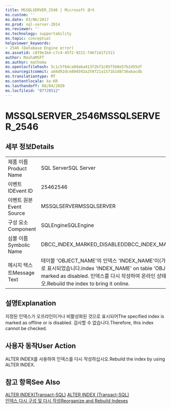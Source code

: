 ```yaml
---
title: MSSQLSERVER_2546 | Microsoft 문서
ms.custom: ''
ms.date: 03/06/2017
ms.prod: sql-server-2014
ms.reviewer: ''
ms.technology: supportability
ms.topic: conceptual
helpviewer_keywords:
- 2546 (Database Engine error)
ms.assetid: c8f0e1b4-c7c4-45f2-9221-746714172313
author: MashaMSFT
ms.author: mathoma
ms.openlocfilehash: 5c1c5f64ca0daba413f2b71c05f5b8e57b2d55df
ms.sourcegitcommit: ad4d92dce894592a259721a1571b1d8736abacdb
ms.translationtype: MT
ms.contentlocale: ko-KR
ms.lasthandoff: 08/04/2020
ms.locfileid: "87729512"
---
```

# <a name="mssqlserver_2546"></a><span data-ttu-id="e4710-102">MSSQLSERVER_2546</span><span class="sxs-lookup"><span data-stu-id="e4710-102">MSSQLSERVER_2546</span></span>
    
## <a name="details"></a><span data-ttu-id="e4710-103">세부 정보</span><span class="sxs-lookup"><span data-stu-id="e4710-103">Details</span></span>  
  
|||  
|-|-|  
|<span data-ttu-id="e4710-104">제품 이름</span><span class="sxs-lookup"><span data-stu-id="e4710-104">Product Name</span></span>|<span data-ttu-id="e4710-105">SQL Server</span><span class="sxs-lookup"><span data-stu-id="e4710-105">SQL Server</span></span>|  
|<span data-ttu-id="e4710-106">이벤트 ID</span><span class="sxs-lookup"><span data-stu-id="e4710-106">Event ID</span></span>|<span data-ttu-id="e4710-107">2546</span><span class="sxs-lookup"><span data-stu-id="e4710-107">2546</span></span>|  
|<span data-ttu-id="e4710-108">이벤트 원본</span><span class="sxs-lookup"><span data-stu-id="e4710-108">Event Source</span></span>|<span data-ttu-id="e4710-109">MSSQLSERVER</span><span class="sxs-lookup"><span data-stu-id="e4710-109">MSSQLSERVER</span></span>|  
|<span data-ttu-id="e4710-110">구성 요소</span><span class="sxs-lookup"><span data-stu-id="e4710-110">Component</span></span>|<span data-ttu-id="e4710-111">SQLEngine</span><span class="sxs-lookup"><span data-stu-id="e4710-111">SQLEngine</span></span>|  
|<span data-ttu-id="e4710-112">심볼 이름</span><span class="sxs-lookup"><span data-stu-id="e4710-112">Symbolic Name</span></span>|<span data-ttu-id="e4710-113">DBCC_INDEX_MARKED_DISABLED</span><span class="sxs-lookup"><span data-stu-id="e4710-113">DBCC_INDEX_MARKED_DISABLED</span></span>|  
|<span data-ttu-id="e4710-114">메시지 텍스트</span><span class="sxs-lookup"><span data-stu-id="e4710-114">Message Text</span></span>|<span data-ttu-id="e4710-115">테이블 'OBJECT_NAME'의 인덱스 'INDEX_NAME'이(가) 비활성화된 것으로 표시되었습니다.</span><span class="sxs-lookup"><span data-stu-id="e4710-115">Index 'INDEX_NAME' on table 'OBJECT_NAME' is marked as disabled.</span></span> <span data-ttu-id="e4710-116">인덱스를 다시 작성하여 온라인 상태로 만드십시오.</span><span class="sxs-lookup"><span data-stu-id="e4710-116">Rebuild the index to bring it online.</span></span>|  
  
## <a name="explanation"></a><span data-ttu-id="e4710-117">설명</span><span class="sxs-lookup"><span data-stu-id="e4710-117">Explanation</span></span>  
 <span data-ttu-id="e4710-118">지정된 인덱스가 오프라인이거나 비활성화된 것으로 표시되어</span><span class="sxs-lookup"><span data-stu-id="e4710-118">The specified index is marked as offline or is disabled.</span></span> <span data-ttu-id="e4710-119">검사할 수 없습니다.</span><span class="sxs-lookup"><span data-stu-id="e4710-119">Therefore, this index cannot be checked.</span></span>  
  
## <a name="user-action"></a><span data-ttu-id="e4710-120">사용자 동작</span><span class="sxs-lookup"><span data-stu-id="e4710-120">User Action</span></span>  
 <span data-ttu-id="e4710-121">ALTER INDEX를 사용하여 인덱스를 다시 작성하십시오.</span><span class="sxs-lookup"><span data-stu-id="e4710-121">Rebuild the index by using ALTER INDEX.</span></span>  
  
## <a name="see-also"></a><span data-ttu-id="e4710-122">참고 항목</span><span class="sxs-lookup"><span data-stu-id="e4710-122">See Also</span></span>  
 <span data-ttu-id="e4710-123">[ALTER INDEX&#40;Transact-SQL&#41;](/sql/t-sql/statements/alter-index-transact-sql) </span><span class="sxs-lookup"><span data-stu-id="e4710-123">[ALTER INDEX &#40;Transact-SQL&#41;](/sql/t-sql/statements/alter-index-transact-sql) </span></span>  
 [<span data-ttu-id="e4710-124">인덱스 다시 구성 및 다시 작성</span><span class="sxs-lookup"><span data-stu-id="e4710-124">Reorganize and Rebuild Indexes</span></span>](../indexes/indexes.md)  
  
  
